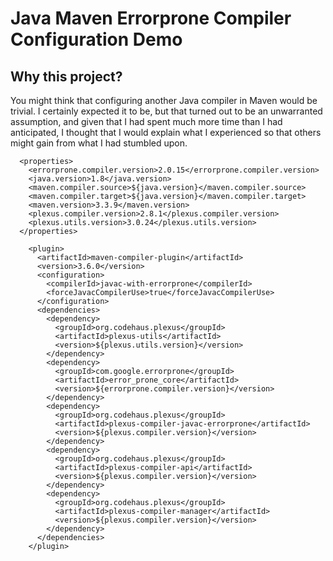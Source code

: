 Java Maven Errorprone Compiler Configuration Demo
=================================================

Why this project?
-----------------

You might think that configuring another Java compiler in Maven would be
trivial. I certainly expected it to be, but that turned out to be an
unwarranted assumption, and given that I had spent much more time than I
had anticipated, I thought that I would explain what I experienced so
that others might gain from what I had stumbled upon.


      <properties>
        <errorprone.compiler.version>2.0.15</errorprone.compiler.version>
        <java.version>1.8</java.version>
        <maven.compiler.source>${java.version}</maven.compiler.source>
        <maven.compiler.target>${java.version}</maven.compiler.target>
        <maven.version>3.3.9</maven.version>
        <plexus.compiler.version>2.8.1</plexus.compiler.version>
        <plexus.utils.version>3.0.24</plexus.utils.version>
      </properties>
    
        <plugin>
          <artifactId>maven-compiler-plugin</artifactId>
          <version>3.6.0</version>
          <configuration>
            <compilerId>javac-with-errorprone</compilerId>
            <forceJavacCompilerUse>true</forceJavacCompilerUse>
          </configuration>
          <dependencies>
            <dependency>
              <groupId>org.codehaus.plexus</groupId>
              <artifactId>plexus-utils</artifactId>
              <version>${plexus.utils.version}</version>
            </dependency>
            <dependency>
              <groupId>com.google.errorprone</groupId>
              <artifactId>error_prone_core</artifactId>
              <version>${errorprone.compiler.version}</version>
            </dependency>
            <dependency>
              <groupId>org.codehaus.plexus</groupId>
              <artifactId>plexus-compiler-javac-errorprone</artifactId>
              <version>${plexus.compiler.version}</version>
            </dependency>
            <dependency>
              <groupId>org.codehaus.plexus</groupId>
              <artifactId>plexus-compiler-api</artifactId>
              <version>${plexus.compiler.version}</version>
            </dependency>
            <dependency>
              <groupId>org.codehaus.plexus</groupId>
              <artifactId>plexus-compiler-manager</artifactId>
              <version>${plexus.compiler.version}</version>
            </dependency>
          </dependencies>
        </plugin>